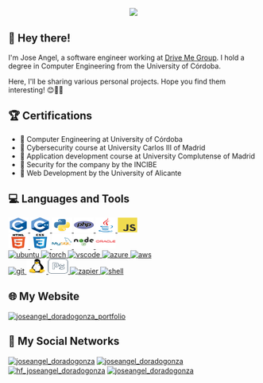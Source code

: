<p align="center">
  <img src="https://github.com/Joselete77/Joselete77/assets/71654543/71dd04ec-b226-40f6-aaf4-3394ead5f359">
</p>

## 👋 Hey there!

I'm Jose Angel, a software engineer working at [Drive Me Group](https://www.drivemegroup.com/). I hold a degree in Computer Engineering from the University of Córdoba.


Here, I'll be sharing various personal projects. Hope you find them interesting! 😊👨‍💻


## 🏆 Certifications
- 🏅 Computer Engineering at University of Córdoba
- 🏅 Cybersecurity course at University Carlos III of Madrid
- 🏅 Application development course at University Complutense of Madrid
- 🏅 Security for the company by the INCIBE
- 🏅 Web Development by the University of Alicante

## 💻 Languages and Tools 
<p align="left"> 
  <a href="https://www.cprogramming.com/" target="_blank" rel="noreferrer"> 
    <img src="https://raw.githubusercontent.com/devicons/devicon/master/icons/c/c-original.svg" alt="c" width="40" height="30"/> 
  </a> 
  <a href="https://www.w3schools.com/cpp/" target="_blank" rel="noreferrer"> 
    <img src="https://raw.githubusercontent.com/devicons/devicon/master/icons/cplusplus/cplusplus-original.svg" alt="cplusplus" width="40" height="30"/> 
  </a> 
  <a href="https://www.python.org" target="_blank" rel="noreferrer"> 
    <img src="https://raw.githubusercontent.com/devicons/devicon/master/icons/python/python-original.svg" alt="python" width="40" height="30"/> 
  </a> 
  <a href="https://www.php.net" target="_blank" rel="noreferrer"> 
    <img src="https://raw.githubusercontent.com/devicons/devicon/master/icons/php/php-original.svg" alt="php" width="40" height="30"/> 
  </a> 
  <a href="https://www.java.com" target="_blank" rel="noreferrer"> 
    <img src="https://raw.githubusercontent.com/devicons/devicon/master/icons/java/java-original.svg" alt="java" width="40" height="30"/> 
  </a> 
  <a href="https://developer.mozilla.org/en-US/docs/Web/JavaScript" target="_blank" rel="noreferrer"> 
    <img src="https://raw.githubusercontent.com/devicons/devicon/master/icons/javascript/javascript-original.svg" alt="javascript" width="40" height="30"/>
  </a>
  <br>
  <a href="https://www.w3.org/html/" target="_blank" rel="noreferrer"> 
    <img src="https://raw.githubusercontent.com/devicons/devicon/master/icons/html5/html5-original-wordmark.svg" alt="html5" width="40" height="30"/> 
  </a>
  <a href="https://www.w3schools.com/css/" target="_blank" rel="noreferrer"> 
    <img src="https://raw.githubusercontent.com/devicons/devicon/master/icons/css3/css3-original-wordmark.svg" alt="css3" width="40" height="30"/> 
  </a> 
  <a href="https://www.mysql.com/" target="_blank" rel="noreferrer"> 
    <img src="https://raw.githubusercontent.com/devicons/devicon/master/icons/mysql/mysql-original-wordmark.svg" alt="mysql" width="40" height="30"/> 
  </a> 
  <a href="https://nodejs.org" target="_blank" rel="noreferrer"> 
    <img src="https://raw.githubusercontent.com/devicons/devicon/master/icons/nodejs/nodejs-original-wordmark.svg" alt="nodejs" width="40" height="30"/> 
  </a> 
  <a href="https://www.oracle.com/" target="_blank" rel="noreferrer"> 
    <img src="https://raw.githubusercontent.com/devicons/devicon/master/icons/oracle/oracle-original.svg" alt="oracle" width="40" height="30"/> 
  </a>
  <br>    
  <a href="https://ubuntu.com/" target="_blank" rel="noreferrer"> 
    <img src="https://github.com/Joselete77/Joselete77/assets/71654543/1dff4912-3e7f-4dba-9451-b50c56934ff9" alt="ubuntu" width="40" height="30"/> 
  </a>
    <a href="https://pytorch.org/" target="_blank" rel="noreferrer"> 
    <img src="https://github.com/Joselete77/Joselete77/assets/71654543/e4d71b76-f716-4070-a6b1-09683dcb709e" alt="torch" width="40" height="30"/> 
  </a> 
    <a href="https://code.visualstudio.com/" target="_blank" rel="noreferrer"> 
    <img src="https://github.com/Joselete77/Joselete77/assets/71654543/de4401ee-85b6-4dca-9e02-b4f9ca53522d" alt="vscode" width="40" height="30"/> 
  </a> 
  <a href="https://azure.microsoft.com/es-es" target="_blank" rel="noreferrer"> 
    <img src="https://github.com/Joselete77/Joselete77/assets/71654543/273ed20c-c14b-4d2e-8530-0731a03cf5c6" alt="azure" width="40" height="30"/> 
  </a>
  <a href="https://aws.amazon.com/es/" target="_blank" rel="noreferrer"> 
    <img src="https://github.com/Joselete77/Joselete77/assets/71654543/d846e5fd-3dec-49ed-bf44-77ec699c3736" alt="aws" width="40" height="30"/> 
  </a>
  <br>
    <a href="https://git-scm.com/" target="_blank" rel="noreferrer"> 
    <img src="https://www.vectorlogo.zone/logos/git-scm/git-scm-icon.svg" alt="git" width="40" height="30"/> 
  </a>  
  <a href="https://www.linux.org/" target="_blank" rel="noreferrer"> 
    <img src="https://raw.githubusercontent.com/devicons/devicon/master/icons/linux/linux-original.svg" alt="linux" width="40" height="30"/> 
  </a>  
  <a href="https://www.photoshop.com/en" target="_blank"> 
    <img src="https://raw.githubusercontent.com/devicons/devicon/master/icons/photoshop/photoshop-line.svg" alt="photoshop" width="40" height="30"/> 
  </a> 
  <a href="https://zapier.com" target="_blank" rel="noreferrer"> 
    <img src="https://www.vectorlogo.zone/logos/zapier/zapier-icon.svg" alt="zapier" width="40" height="30"/> 
  </a>
  <a href="https://github.com/Joselete77/Joselete77/assets/71654543/a0a08f22-a4f1-4344-a37b-c92cc14da2ce" target="_blank" rel="noreferrer"> 
    <img src="https://github.com/Joselete77/Joselete77/assets/71654543/a0a08f22-a4f1-4344-a37b-c92cc14da2ce" alt="shell" width="40" height="30"/> 
  </a>
</p>

## 🌐 My Website
<p align="left">
<a href="https://portafoliojoseangel.netlify.app/" target="blank"><img align="center" src="https://github.com/Joselete77/Joselete77/assets/71654543/ebf13487-7020-4425-96ed-b5bb43285ec2" alt="joseangel_doradogonza_portfolio" height="30" width="40" /></a>
</p>

## 📩 My Social Networks
<p align="left">
<a href="https://www.linkedin.com/in/jose-angel-dorado-gonzalez/" target="blank"><img align="center" src="https://github.com/Joselete77/Joselete77/assets/71654543/571e5efc-31d7-47cf-aabe-eef026bfe914" alt="joseangel_doradogonza" height="30" width="40" /></a>
<a href="mailto:doradojoseangel@gmail.com" target="blank"><img align="center" src="https://github.com/Joselete77/Joselete77/assets/71654543/691bec2b-6eb6-4a66-bb95-bc2325274c0d" alt="joseangel_doradogonza" height="30" width="40" /></a>
<a href="https://huggingface.co/joseangel77" target="blank"><img align="center" src="https://github.com/Joselete77/Joselete77/assets/71654543/44d33831-a5c4-4d92-b17a-c8d2fd8b9dc2" alt="hf_joseangel_doradogonza" height="30" width="40" /></a>
<a href="https://instagram.com/joseangel_doradogonza" target="blank"><img align="center" src="https://raw.githubusercontent.com/rahuldkjain/github-profile-readme-generator/master/src/images/icons/Social/instagram.svg" alt="joseangel_doradogonza" height="30" width="40" /></a>
</p>

<!--
**Joselete77/Joselete77** is a ✨ _special_ ✨ repository because its `README.md` (this file) appears on your GitHub profile.
<p>
<a href="https://instagram.com/joseangel_doradogonza" target="blank"><img align="center" src="https://raw.githubusercontent.com/rahuldkjain/github-profile-readme-generator/master/src/images/icons/Social/instagram.svg" alt="joseangel_doradogonza" height="30" width="40" /></a>
</p>
Here are some ideas to get you started:

- 🔭 I’m currently working on ...
- 🌱 I’m currently learning ...
- 👯 I’m looking to collaborate on ...
- 🤔 I’m looking for help with ...
- 💬 Ask me about ...
- 📫 How to reach me: ...
- 😄 Pronouns: ...
- ⚡ Fun fact: ...
-->
